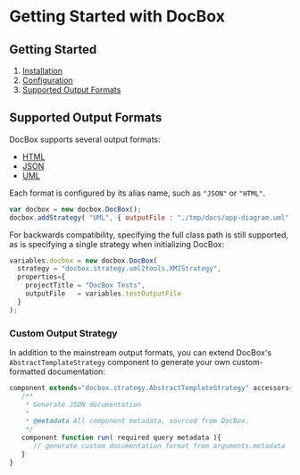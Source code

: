 # Getting Started with DocBox

## Getting Started

1. [Installation](installation.md)
2. [Configuration](configuration.md)
3. [Supported Output Formats]()

## Supported Output Formats

DocBox supports several output formats:

* [HTML](output-formats/html.md)
* [JSON](output-formats/json.md)
* [UML](output-formats/uml.md)

Each format is configured by its alias name, such as `"JSON"` or `"HTML"`.

```javascript
var docbox = new docbox.DocBox();
docbox.addStrategy( "UML", { outputFile : "./tmp/docs/app-diagram.uml" })
```

For backwards compatibility, specifying the full class path is still supported, as is specifying a single strategy when initializing DocBox:

```javascript
variables.docbox = new docbox.DocBox(
  strategy = "docbox.strategy.uml2tools.XMIStrategy",
  properties={ 
    projectTitle = "DocBox Tests",
    outputFile   = variables.testOutputFile
  }
);
```

### Custom Output Strategy

In addition to the mainstream output formats, you can extend DocBox's `AbstractTemplateStrategy` component to generate your own custom-formatted documentation:

```javascript
component extends="docbox.strategy.AbstractTemplateStrategy" accessors="true"{
   /**
    * Generate JSON documentation
    * 
    * @metadata All component metadata, sourced from DocBox.
    */
   component function run( required query metadata ){
      // generate custom documentation format from arguments.metadata
   }
}
```

